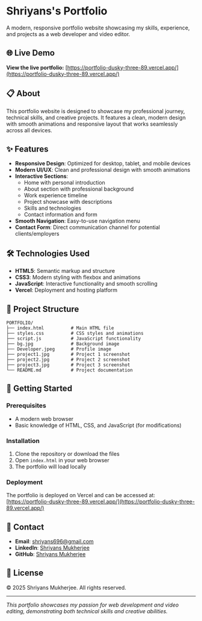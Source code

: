 # Shriyans's Portfolio

A modern, responsive portfolio website showcasing my skills, experience, and projects as a web developer and video editor.

## 🌐 Live Demo

**View the live portfolio:** [https://portfolio-dusky-three-89.vercel.app/](https://portfolio-dusky-three-89.vercel.app/)

## 📋 About

This portfolio website is designed to showcase my professional journey, technical skills, and creative projects. It features a clean, modern design with smooth animations and responsive layout that works seamlessly across all devices.

## ✨ Features

- **Responsive Design**: Optimized for desktop, tablet, and mobile devices
- **Modern UI/UX**: Clean and professional design with smooth animations
- **Interactive Sections**: 
  - Home with personal introduction
  - About section with professional background
  - Work experience timeline
  - Project showcase with descriptions
  - Skills and technologies
  - Contact information and form
- **Smooth Navigation**: Easy-to-use navigation menu
- **Contact Form**: Direct communication channel for potential clients/employers

## 🛠️ Technologies Used

- **HTML5**: Semantic markup and structure
- **CSS3**: Modern styling with flexbox and animations
- **JavaScript**: Interactive functionality and smooth scrolling
- **Vercel**: Deployment and hosting platform

## 📁 Project Structure

```
PORTFOLIO/
├── index.html          # Main HTML file
├── styles.css          # CSS styles and animations
├── script.js           # JavaScript functionality
├── bg.jpg              # Background image
├── Developer.jpeg      # Profile image
├── project1.jpg        # Project 1 screenshot
├── project2.jpg        # Project 2 screenshot
├── project3.jpg        # Project 3 screenshot
└── README.md           # Project documentation
```

## 🚀 Getting Started

### Prerequisites
- A modern web browser
- Basic knowledge of HTML, CSS, and JavaScript (for modifications)

### Installation
1. Clone the repository or download the files
2. Open `index.html` in your web browser
3. The portfolio will load locally

### Deployment
The portfolio is deployed on Vercel and can be accessed at: [https://portfolio-dusky-three-89.vercel.app/](https://portfolio-dusky-three-89.vercel.app/)

## 📧 Contact

- **Email**: shriyans696@gmail.com
- **LinkedIn**: [Shriyans Mukherjee](https://linkedin.com/in/shriyans-mukherjee)
- **GitHub**: [Shriyans Mukherjee](https://github.com/shriyans-mukherjee)

## 📄 License

© 2025 Shriyans Mukherjee. All rights reserved.

---

*This portfolio showcases my passion for web development and video editing, demonstrating both technical skills and creative abilities.* 

